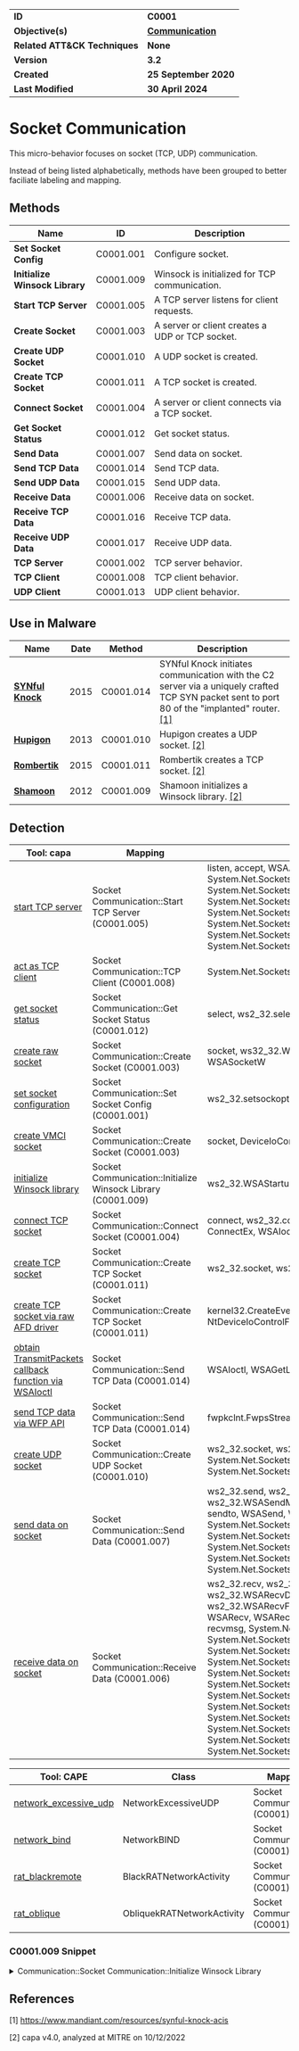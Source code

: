 <table>
<tr>
<td><b>ID</b></td>
<td><b>C0001</b></td>
</tr>
<tr>
<td><b>Objective(s)</b></td>
<td><b><a href="../communication">Communication</a></b></td>
</tr>
<tr>
<td><b>Related ATT&CK Techniques</b></td>
<td><b>None</b></td>
</tr>
<tr>
<td><b>Version</b></td>
<td><b>3.2</b></td>
</tr>
<tr>
<td><b>Created</b></td>
<td><b>25 September 2020</b></td>
</tr>
<tr>
<td><b>Last Modified</b></td>
<td><b>30 April 2024</b></td>
</tr>
</table>


# Socket Communication

This micro-behavior focuses on socket (TCP, UDP) communication. 

Instead of being listed alphabetically, methods have been grouped to better faciliate labeling and mapping.

## Methods

|Name|ID|Description|
|---|---|---|
|**Set Socket Config**|C0001.001|Configure socket.|
|**Initialize Winsock Library**|C0001.009|Winsock is initialized for TCP communication.|
|**Start TCP Server**|C0001.005|A TCP server listens for client requests.|
|**Create Socket**|C0001.003|A server or client creates a UDP or TCP socket.|
|**Create UDP Socket**|C0001.010|A UDP socket is created.|
|**Create TCP Socket**|C0001.011|A TCP socket is created.|
|**Connect Socket**|C0001.004|A server or client connects via a TCP socket.|
|**Get Socket Status**|C0001.012|Get socket status.|
|**Send Data**|C0001.007|Send data on socket.|
|**Send TCP Data**|C0001.014|Send TCP data.|
|**Send UDP Data**|C0001.015|Send UDP data.|
|**Receive Data**|C0001.006|Receive data on socket.|
|**Receive TCP Data**|C0001.016|Receive TCP data.|
|**Receive UDP Data**|C0001.017|Receive UDP data.|
|**TCP Server**|C0001.002|TCP server behavior.|
|**TCP Client**|C0001.008|TCP client behavior.|
|**UDP Client**|C0001.013|UDP client behavior.|

## Use in Malware

|Name|Date|Method|Description|
|---|---|---|---|
|[**SYNful Knock**](../../xample-malware/synful-knock.md)|2015|C0001.014|SYNful Knock initiates communication with the C2 server via a uniquely crafted TCP SYN packet sent to port 80 of the "implanted" router. [[1]](#1)|
|[**Hupigon**](../../xample-malware/hupigon.md)|2013|C0001.010|Hupigon creates a UDP socket. [[2]](#2)|
|[**Rombertik**](../../xample-malware/rombertik.md)|2015|C0001.011|Rombertik creates a TCP socket. [[2]](#2)|
|[**Shamoon**](../../xample-malware/shamoon.md)|2012|C0001.009|Shamoon initializes a Winsock library. [[2]](#2)|

## Detection

|Tool: capa|Mapping|APIs|
|---|---|---|
|[start TCP server](https://github.com/mandiant/capa-rules/blob/master/communication/tcp/serve/start-tcp-server.yml)|Socket Communication::Start TCP Server (C0001.005)|listen, accept, WSAAccept, System.Net.Sockets.TcpListener::Start, System.Net.Sockets.TcpListener::AcceptTcpClient, System.Net.Sockets.TcpListener::BeginAcceptTcpClient, System.Net.Sockets.TcpListener::AcceptTcpClientAsync, System.Net.Sockets.TcpListener::AcceptSocket, System.Net.Sockets.TcpListener::BeginAcceptSocket, System.Net.Sockets.TcpListener::AcceptSocketAsync|
|[act as TCP client](https://github.com/mandiant/capa-rules/blob/master/communication/tcp/client/act-as-tcp-client.yml)|Socket Communication::TCP Client (C0001.008)|System.Net.Sockets.TcpClient::ctor|
|[get socket status](https://github.com/mandiant/capa-rules/blob/master/communication/socket/get-socket-status.yml)|Socket Communication::Get Socket Status (C0001.012)|select, ws2_32.select|
|[create raw socket](https://github.com/mandiant/capa-rules/blob/master/communication/socket/create-raw-socket.yml)|Socket Communication::Create Socket (C0001.003)|socket, ws32_32.WSASocket, ws2_32.WSASocketA, WSASocketW|
|[set socket configuration](https://github.com/mandiant/capa-rules/blob/master/communication/socket/set-socket-configuration.yml)|Socket Communication::Set Socket Config (C0001.001)|ws2_32.setsockopt, ws2_32.ioctlsocket|
|[create VMCI socket](https://github.com/mandiant/capa-rules/blob/master/communication/socket/create-vmci-socket.yml)|Socket Communication::Create Socket (C0001.003)|socket, DeviceIoControl, socket, ioctl|
|[initialize Winsock library](https://github.com/mandiant/capa-rules/blob/master/communication/socket/initialize-winsock-library.yml)|Socket Communication::Initialize Winsock Library (C0001.009)|ws2_32.WSAStartup, WSAStartup|
|[connect TCP socket](https://github.com/mandiant/capa-rules/blob/master/communication/socket/tcp/connect-tcp-socket.yml)|Socket Communication::Connect Socket (C0001.004)|connect, ws2_32.connect, ws2_32.WSAConnect, ConnectEx, WSAIoctl, setsockopt, bind|
|[create TCP socket](https://github.com/mandiant/capa-rules/blob/master/communication/socket/tcp/create-tcp-socket.yml)|Socket Communication::Create TCP Socket (C0001.011)|ws2_32.socket, ws2_32.WSASocket, socket|
|[create TCP socket via raw AFD driver](https://github.com/mandiant/capa-rules/blob/master/communication/socket/tcp/create-tcp-socket-via-raw-afd-driver.yml)|Socket Communication::Create TCP Socket (C0001.011)|kernel32.CreateEvent, NtCreateFile, NtDeviceIoControlFile, kernel32.WaitForSingleObject|
|[obtain TransmitPackets callback function via WSAIoctl](https://github.com/mandiant/capa-rules/blob/master/communication/socket/tcp/send/obtain-transmitpackets-callback-function-via-wsaioctl.yml)|Socket Communication::Send TCP Data (C0001.014)|WSAIoctl, WSAGetLastError|
|[send TCP data via WFP API](https://github.com/mandiant/capa-rules/blob/master/communication/socket/tcp/send/send-tcp-data-via-wfp-api.yml)|Socket Communication::Send TCP Data (C0001.014)|fwpkclnt.FwpsStreamInjectAsync0|
|[create UDP socket](https://github.com/mandiant/capa-rules/blob/master/communication/socket/udp/send/create-udp-socket.yml)|Socket Communication::Create UDP Socket (C0001.010)|ws2_32.socket, ws2_32.WSASocket, socket, System.Net.Sockets.Socket::ctor, System.Net.Sockets.UdpClient::ctor|
|[send data on socket](https://github.com/mandiant/capa-rules/blob/master/communication/socket/send/send-data-on-socket.yml)|Socket Communication::Send Data (C0001.007)|ws2_32.send, ws2_32.sendto, ws2_32.WSASend, ws2_32.WSASendMsg, ws2_32.WSASendTo, send, sendto, WSASend, WSASendTo, System.Net.Sockets.Socket::Send, System.Net.Sockets.Socket::SendAsync, System.Net.Sockets.Socket::SendTo, System.Net.Sockets.Socket::SendToAsync, System.Net.Sockets.UdpClient::Send|
|[receive data on socket](https://github.com/mandiant/capa-rules/blob/master/communication/socket/receive/receive-data-on-socket.yml)|Socket Communication::Receive Data (C0001.006)|ws2_32.recv, ws2_32.recvfrom, ws2_32.WSARecv, ws2_32.WSARecvDisconnect, ws2_32.WSARecvEx, ws2_32.WSARecvFrom, ws2_32.WSARecvMsg, recv, WSARecv, WSARecvDisconnect, WSARecvFrom, recvmsg, System.Net.Sockets.Socket::Receive, System.Net.Sockets.Socket::ReceiveAsync, System.Net.Sockets.Socket::ReceiveFrom, System.Net.Sockets.Socket::ReceiveFromAsync, System.Net.Sockets.Socket::ReceiveMessageFrom, System.Net.Sockets.Socket::ReceiveMessageFromAsync, System.Net.Sockets.Socket::BeginReceive, System.Net.Sockets.Socket::BeginReceiveFrom, System.Net.Sockets.Socket::BeginReceiveMessageFrom, System.Net.Sockets.Socket::EndReceive, System.Net.Sockets.Socket::EndReceiveFrom, System.Net.Sockets.Socket::EndReceiveMessageFrom|

|Tool: CAPE|Class|Mapping|APIs|
|---|---|---|---|
|[network_excessive_udp](https://github.com/CAPESandbox/community/tree/master/modules/signatures/all/network_excessive_udp.py)|NetworkExcessiveUDP|Socket Communication (C0001)|--|
|[network_bind](https://github.com/CAPESandbox/community/tree/master/modules/signatures/windows/network_bind.py)|NetworkBIND|Socket Communication (C0001)|listen, bind|
|[rat_blackremote](https://github.com/CAPESandbox/community/blob/master/modules/signatures/windows/rat_blackremote.py)|BlackRATNetworkActivity|Socket Communication (C0001)|send|
|[rat_oblique](https://github.com/CAPESandbox/community/blob/master/modules/signatures/windows/rat_oblique.py)|ObliquekRATNetworkActivity|Socket Communication (C0001)|send|

### C0001.009 Snippet
<details>
<summary> Communication::Socket Communication::Initialize Winsock Library </summary>
SHA256: 000b535ab2a4fec86e2d8254f8ed65c6ebd37309ed68692c929f8f93a99233f6
Location: 0x472C92
<pre>
push    eax     ; pointer to WSADATA structure that the call to start Winsock will populate with the Windows socket data
push    0x101   ; highest version of Winsock permitted for use in this application -- in this case, version 1.1 (major version in lowest-order byte, minor version in highest-order byte)
call    WSOCK.DLL::WSAStartup   ; Initiate the Winsock DLL
</pre>
</details>

## References

<a name="1">[1]</a> https://www.mandiant.com/resources/synful-knock-acis

<a name="2">[2]</a> capa v4.0, analyzed at MITRE on 10/12/2022

